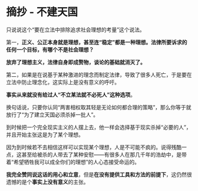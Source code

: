 # 摘抄 - 不建天国

只说说这个“要在立法中排除追求社会理想的考量”这个说法。

第一，**正义、公正本身就是理想，甚至连“稳定”都是一种理想。法律所要诉求的任何一个目标，有哪个不是社会理想？**

**放弃了理想主义，法律自身即成赘物，谈论的基础就消灭了。**

第二，如果是在说基于某种激进的理念而制定法律，导致了很多人死亡，于是要在立法中防止理念化，这实际上是没有意义的呼吁。

**事实从来就没有给过人“不立某法就不必死人”这种选项**。

换句话说，只要你认同“两害相权取其轻是无论如何都合理的策略”，那么你等于就放行了“为了建立天国必须杀掉一批人”。

到时候把一个完全现实主义的人摆上去，他一样会选择基于现实杀掉“必要的人”，并且开始主张这是为了某个理想。

因为到时候若不去相信这样可以实现某个理想，人是不可能不疯的。说得残酷一点，这甚至给被杀的人带去了某种安慰——有很多人在那几千年的浩劫中，是带着“希望牺牲我可以成全你们的理想”的人心态接受命运的。

**我完全赞同说这话的用心和立意**，但是**在没有提供工具和方法的前提下**，这仍然很遗憾的是个**事实上没有意义**的主张。